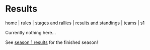 
# Results

[home](index.md) | [rules](rules.md) | [stages and rallies](stages.md) | [results and standings](results.md) | [teams](teams.md) | [s1](seasons/s1/s1_index.md)

Currently nothing here...

See [season 1 results](seasons/s1/s1_results.md) for the finished season!
